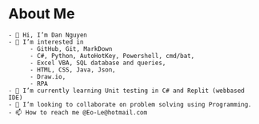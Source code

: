 # About Me
```  
- 👋 Hi, I’m Dan Nguyen
- 👀 I’m interested in  
      - GitHub, Git, MarkDown
      - C#, Python, AutoHotKey, Powershell, cmd/bat, 
      - Excel VBA, SQL database and queries,
      - HTML, CSS, Java, Json, 
      - Draw.io, 
      - RPA
- 🌱 I’m currently learning Unit testing in C# and Replit (webbased IDE)
- 💞️ I’m looking to collaborate on problem solving using Programming.
- 📫 How to reach me @Eo-Le@hotmail.com  
```

<!---
Eo-Le-LearnToHack/Eo-Le-LearnToHack is a ✨ special ✨ repository because its `README.md` (this file) appears on your GitHub profile.
You can click the Preview link to take a look at your changes.
--->

